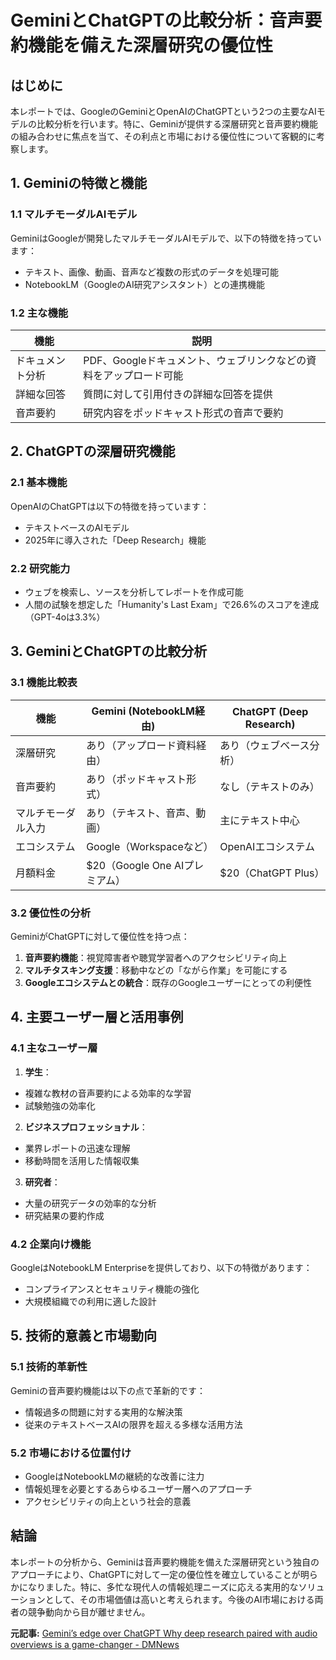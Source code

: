 # GeminiとChatGPTの比較分析：音声要約機能を備えた深層研究の優位性

## はじめに

本レポートでは、GoogleのGeminiとOpenAIのChatGPTという2つの主要なAIモデルの比較分析を行います。特に、Geminiが提供する深層研究と音声要約機能の組み合わせに焦点を当て、その利点と市場における優位性について客観的に考察します。

## 1. Geminiの特徴と機能

### 1.1 マルチモーダルAIモデル

GeminiはGoogleが開発したマルチモーダルAIモデルで、以下の特徴を持っています：
- テキスト、画像、動画、音声など複数の形式のデータを処理可能
- NotebookLM（GoogleのAI研究アシスタント）との連携機能

### 1.2 主な機能

| 機能 | 説明 |
|------|------|
| ドキュメント分析 | PDF、Googleドキュメント、ウェブリンクなどの資料をアップロード可能 |
| 詳細な回答 | 質問に対して引用付きの詳細な回答を提供 |
| 音声要約 | 研究内容をポッドキャスト形式の音声で要約 |

## 2. ChatGPTの深層研究機能

### 2.1 基本機能

OpenAIのChatGPTは以下の特徴を持っています：
- テキストベースのAIモデル
- 2025年に導入された「Deep Research」機能

### 2.2 研究能力

- ウェブを検索し、ソースを分析してレポートを作成可能
- 人間の試験を想定した「Humanity's Last Exam」で26.6%のスコアを達成（GPT-4oは3.3%）

## 3. GeminiとChatGPTの比較分析

### 3.1 機能比較表

| 機能 | Gemini (NotebookLM経由) | ChatGPT (Deep Research) |
|------|------------------------|-------------------------|
| 深層研究 | あり（アップロード資料経由） | あり（ウェブベース分析） |
| 音声要約 | あり（ポッドキャスト形式） | なし（テキストのみ） |
| マルチモーダル入力 | あり（テキスト、音声、動画） | 主にテキスト中心 |
| エコシステム | Google（Workspaceなど） | OpenAIエコシステム |
| 月額料金 | $20（Google One AIプレミアム） | $20（ChatGPT Plus） |

### 3.2 優位性の分析

GeminiがChatGPTに対して優位性を持つ点：
1. **音声要約機能**：視覚障害者や聴覚学習者へのアクセシビリティ向上
2. **マルチタスキング支援**：移動中などの「ながら作業」を可能にする
3. **Googleエコシステムとの統合**：既存のGoogleユーザーにとっての利便性

## 4. 主要ユーザー層と活用事例

### 4.1 主なユーザー層

1. **学生**：
 - 複雑な教材の音声要約による効率的な学習
 - 試験勉強の効率化

2. **ビジネスプロフェッショナル**：
 - 業界レポートの迅速な理解
 - 移動時間を活用した情報収集

3. **研究者**：
 - 大量の研究データの効率的な分析
 - 研究結果の要約作成

### 4.2 企業向け機能

GoogleはNotebookLM Enterpriseを提供しており、以下の特徴があります：
- コンプライアンスとセキュリティ機能の強化
- 大規模組織での利用に適した設計

## 5. 技術的意義と市場動向

### 5.1 技術的革新性

Geminiの音声要約機能は以下の点で革新的です：
- 情報過多の問題に対する実用的な解決策
- 従来のテキストベースAIの限界を超える多様な活用方法

### 5.2 市場における位置付け

- GoogleはNotebookLMの継続的な改善に注力
- 情報処理を必要とするあらゆるユーザー層へのアプローチ
- アクセシビリティの向上という社会的意義

## 結論

本レポートの分析から、Geminiは音声要約機能を備えた深層研究という独自のアプローチにより、ChatGPTに対して一定の優位性を確立していることが明らかになりました。特に、多忙な現代人の情報処理ニーズに応える実用的なソリューションとして、その市場価値は高いと考えられます。今後のAI市場における両者の競争動向から目が離せません。

**元記事:** [Gemini’s edge over ChatGPT Why deep research paired with audio overviews is a game-changer - DMNews](https://dmnews.com/gen-geminis-edge-over-chatgpt-why-deep-research-paired-with-audio-overviews-is-a-game-changer/)